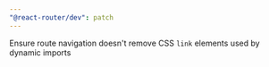 ```yaml
---
"@react-router/dev": patch
---
```


Ensure route navigation doesn't remove CSS `link` elements used by dynamic imports
